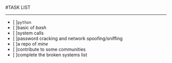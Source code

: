 #TASK LIST

---

- [ ]`python`
- [ ]basic of *bash*
- [ ]system calls 
- [ ]password cracking and network spoofing/sniffing
- [ ]a repo of _mine_
- [ ]contribute to some communities
- [ ]complete the broken systems list

